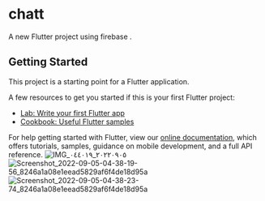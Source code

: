 # chatt

A new Flutter project using firebase .

## Getting Started

This project is a starting point for a Flutter application.

A few resources to get you started if this is your first Flutter project:

- [Lab: Write your first Flutter app](https://flutter.dev/docs/get-started/codelab)
- [Cookbook: Useful Flutter samples](https://flutter.dev/docs/cookbook)

For help getting started with Flutter, view our
[online documentation](https://flutter.dev/docs), which offers tutorials,
samples, guidance on mobile development, and a full API reference.
![IMG_٢٠٢٢٠٩٠٥_٠٤٤٠١٩](https://user-images.githubusercontent.com/73147463/188351494-0e47f2e2-bf6f-4594-87c2-55977dcae8bf.jpg)
![Screenshot_2022-09-05-04-38-19-56_8246a1a08e1eead5829af6f4de18d95a](https://user-images.githubusercontent.com/73147463/188351503-df2ae2df-7b7e-4c2f-844d-74487f91bda7.jpg)
![Screenshot_2022-09-05-04-38-23-74_8246a1a08e1eead5829af6f4de18d95a](https://user-images.githubusercontent.com/73147463/188351508-59bde2e1-4596-4336-b069-db41cf16a102.jpg)
